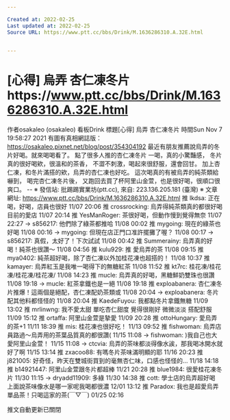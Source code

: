 ```yaml
---

Created at: 2022-02-25
Last updated at: 2022-02-25
Source URL: https://www.ptt.cc/bbs/Drink/M.1636286310.A.32E.html


---
```


# [心得] 烏弄 杏仁凍冬片https://www.ptt.cc/bbs/Drink/M.1636286310.A.32E.html


作者osakaleo (osakaleo)
看板Drink
標題\[心得\] 烏弄 杏仁凍冬片
時間Sun Nov 7 19:58:27 2021
有圖有真相網誌版：<https://osakaleo.pixnet.net/blog/post/354304192> 最近有朋友推薦說烏弄的冬片好喝。就來喝喝看了。 點了很多人推的杏仁凍冬片 一喝，真的小驚豔感， 冬片真的很好喝欸，很溫和的茶香， 不澀不刺激，喝起來很舒服，還會回甘。 加上杏仁凍，和冬片滿搭的欸，烏弄的杏仁凍也好吃。 這次喝真的有被烏弄的純茶類給嚇到， 喝完杏仁凍冬片後， 又跑回去買了杯阿里山金萱，也是很好喝，很順口很爽口。 -- ※ 發信站: 批踢踢實業坊(ptt.cc), 來自: 223.136.205.181 (臺灣) ※ 文章網址: <https://www.ptt.cc/bbs/Drink/M.1636286310.A.32E.html>
推 lkdsa: 正在喝，好喝，店員也很好 11/07 20:06
推 crossrocking: 烏弄得純茶類真的都很好喝 目前的愛店 11/07 20:14
推 YesManRoger: 茶很好喝，但動作慢到覺得無奈 11/07 22:27
→ s856217: 他們除了綠茶都推哈 11/08 00:02
推 mygoing: 現在的綠茶也好喝 11/08 00:16
→ mygoing: 但現在店正門口准許擺攤了喔？ 11/08 00:17
→ s856217: 真假，太好了！下次試試 11/08 00:42
推 Summerainy: 烏弄真的好喝！純茶也很讚～ 11/08 04:56
推 kulu929: 推 愛烏弄的茶 11/08 09:15
推 mya0402: 純茶超好喝，除了杏仁凍以外加桂花凍也超搭的！ 11/08 10:37
推 kamayer: 烏弄紅玉是我唯一喝得下的無糖紅茶 11/08 11:52
推 kt7rc: 桂花凍/桂花凍/桂花凍/桂花凍/ 11/08 14:23
推 mucle: 烏弄真的好喝，黑糖鮮奶雙珠也很讚 11/08 19:18
→ mucle: 紅茶拿鐵也是一絕 11/08 19:18
推 exploabanera: 杏仁凍冬片推爆！這兩個是絕配，杏仁凍配奶茶類或 11/08 20:04
→ exploabanera: 冬片配其他料都怪怪的 11/08 20:04
推 KaedeFuyou: 我都點冬片拿鐵無糖 11/09 13:02
推 mrlinwng: 我不愛太甜 單吃杏仁甜度 覺得很剛好 微微淡淡 搭配舒服 11/09 15:12
推 ortaffa: 阿里山金萱是摯愛 11/09 20:28
推 ottoHungary: 愛烏弄的茶+1 11/11 18:39
推 mis: 桂花凍也很好吃！ 11/13 09:52
推 fishwoman: 烏弄店員路過～烏弄用的茶葉品質真的都很讚( 11/15 11:08
→ fishwoman: )我自己也大愛阿里山金萱！ 11/15 11:08
→ ctcvia: 烏弄的茶味都淡得像水誒，那我喝冰開水就好了啊 11/15 13:14
推 zxacoo88: 有嗎冬片茶味滿明顯的耶 11/16 20:23
推 j821005: 好奇怪，昨天在雙城街買到的毫無杏仁味，口感也怪怪的… 11/18 14:18
推 b14921447: 阿里山金萱跟冬片都超棒 11/21 20:28
推 blue1984: 很愛桂花凍冬片 11/30 11:15
→ dryadd11909: 多綠 11/30 14:38
推 cott: 學士店的烏弄超好喝 上面說茶味像水是哪一家呢我喝都很濃 12/01 13:12
推 Paradox: 我也是超愛烏弄單品茶！只喝這家的茶(￣▽￣) 01/25 02:16

推文自動更新已關閉

